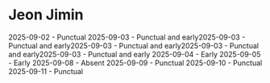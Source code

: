 # Jeon Jimin
2025-09-02 - Punctual
2025-09-03 - Punctual and early2025-09-03 - Punctual and early2025-09-03 - Punctual and early2025-09-03 - Punctual and early2025-09-03 - Punctual and early
2025-09-04 - Early
2025-09-05 - Early
2025-09-08 - Absent
2025-09-09 - Punctual
2025-09-10 - Punctual
2025-09-11 - Punctual
